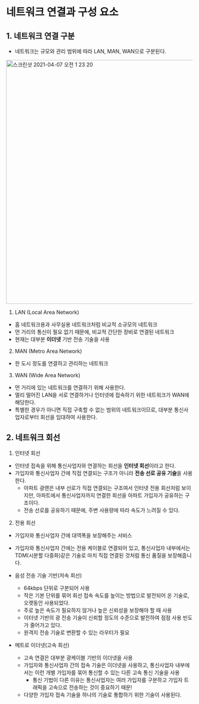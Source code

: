 # 네트워크 연결과 구성 요소

## 1. 네트워크 연결 구분 
* 네트워크는 규모와 관리 범위에 따라 LAN, MAN, WAN으로 구분된다.
<img width="658" alt="스크린샷 2021-04-07 오전 1 23 20" src="https://user-images.githubusercontent.com/52665200/113744650-db206800-973f-11eb-8e93-45fa83ed1cdb.png">

1. LAN (Local Area Network)
  * 홈 네트워크용과 사무실용 네트워크처럼 비교적 소규모의 네트워크
  * 먼 거리의 통신이 필요 없기 때문에, 비교적 간단한 장비로 연결된 네트워크
  * 현재는 대부분 **이더넷** 기반 전송 기술을 사용

2. MAN (Metro Area Network)
  * 한 도시 정도를 연결하고 관리하는 네트워크

3. WAN (Wide Area Network)
  * 먼 거리에 있는 네트워크를 연결하기 위해 사용한다.
  * 멀리 떨어진 LAN을 서로 연결하거나 인터넷에 접속하기 위한 네트워크가 WAN에 해당한다.
  * 특별한 경우가 아니면 직접 구축할 수 없는 범위의 네트워크이므로, 대부분 통신사업자로부터 회선을 임대하여 사용한다.

## 2. 네트워크 회선
1. 인터넷 회선
* 인터넷 접속을 위해 통신사업자와 연결하는 회선을 **인터넷 회선**이라고 한다.
* 가입자와 통신사업자 간에 직접 연결되는 구조가 아니라 **전송 선로 공유 기술**을 사용한다.
  * 아파트 광랜은 내부 선로가 직접 연결되는 구조여서 인터넷 전용 회선처럼 보이지만, 아파트에서 통신사업자까지 연결한 회선을 아파트 가입자가 공유하는 구조이다.
  * 전송 선로를 공유하기 때문에, 주변 사용량에 따라 속도가 느려질 수 있다.

2. 전용 회선
* 가입자와 통신사업자 간에 대역폭을 보장해주는 서비스
* 가입자와 통신사업자 간에는 전용 케이블로 연결되어 있고, 통신사업자 내부에서는 TDM(시분할 다중화)같은 기술로 마치 직접 연결된 것처럼 통신 품질을 보장해줍니다.

* 음성 전송 기술 기반(저속 회선)
  * 64kbps 단위로 구분되어 사용
  * 작은 기본 단위를 묶어 회선 접속 속도를 높이는 방법으로 발전되어 온 기술로, 오랫동안 사용되었다.
  * 주로 높은 속도가 필요하지 않거나 높은 신뢰성을 보장해야 할 때 사용
  * 이터넷 기반의 광 전송 기술이 신뢰할 정도의 수준으로 발전하여 점점 사용 빈도가 줄어가고 있다.
  * 원격지 전송 기술로 변환할 수 있는 라우터가 필요
* 메트로 이더넷(고속 회선)
  * 고속 연결은 대부분 광케이블 기반의 이더넷을 사용
  * 가입자와 통신사업자 간의 접속 기술은 이더넷을 사용하고, 통신사업자 내부에서는 이런 개별 가입자를 묶어 통신할 수 있는 다른 고속 통신 기술을 사용
    * 통신 기법이 다른 이유는 통신사업자는 여러 가입자를 구분하고 가입자 트래픽을 고속으로 전송하는 것이 중요하기 때문!
  * 다양한 가입자 접속 기술을 하나의 기술로 통합하기 위한 기술이 사용된다.
